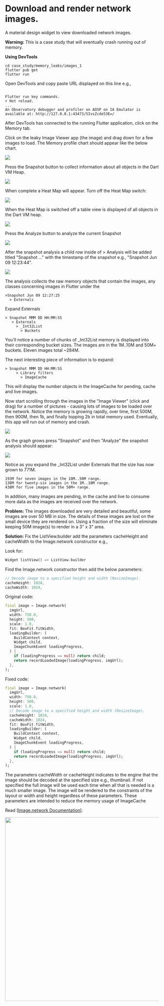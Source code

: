 <!--
Copyright 2025 The Flutter Authors
Use of this source code is governed by a BSD-style license that can be
found in the LICENSE file or at https://developers.google.com/open-source/licenses/bsd.
-->
# Download and render network images.

A material design widget to view downloaded network images.

**Warning:** This is a case study that will eventually crash running out of memory.

**Using DevTools**

```
cd case_study/memory_leaks/images_1
flutter pub get
flutter run
```

Open DevTools and copy paste URL displayed on this line e.g.,

```

Flutter run key commands.
r Hot reload.
...
An Observatory debugger and profiler on AOSP on IA Emulator is available at: http://127.0.0.1:43473/5IvsZcde53E=/
```

After DevTools has connected to the running Flutter application, click on the Memory tab.

Click on the leaky Image Viewer app (the image) and drag down for a few images to load.  The Memory profile chart should appear like the below chart.

<img src="readme_images/memory_startup.png" />

Press the Snapshot button to collect information about all objects in the Dart VM Heap.

<img src="readme_images/snapshot.png" />

When complete a Heat Map will appear.  Turn off the Heat Map switch:

<img src="readme_images/heatmap_off.png" />

When the Heat Map is switched off a table view is displayed of all objects in the Dart VM heap.

<img src="readme_images/table_first.png" />

Press the Analyze button to analyze the current Snapshot

<img src="readme_images/analyze.png" />

After the snapshot analysis a child row inside of > Analysis will be added titled "Snapshot ..." with the timestamp of the snapshot e.g., "Snapshot Jun 09 12:23:44".

<img src="readme_images/analysis_1.png" />

The analysis collects the raw memory objects that contain the images, any classes concerning images in Flutter under the

```
>Snapshot Jun 09 12:27:25
  > Externals
```

Expand Externals

```
> Snapshot MMM DD HH:MM:SS
   > Externals
     > _Int32List
       > Buckets
```
       
You'll notice a number of chunks of _Int32List memory is displayed into their corresponding bucket sizes.  The images are in the 1M..10M and 50M+ buckets.  Eleven images total ~284M.

The next interesting piece of information is to expand:

```
> Snapshot MMM DD HH:MM:SS
     > Library filters
       > ImageCache
```

This will display the number objects in the ImageCache for pending, cache and live images.

Now start scrolling through the images in the "Image Viewer" (click and drag) for a number of pictures - causing lots of images to be loaded over the network.  Notice the memory is growing rapidly, over time, first 500M, then 900M, then 1b, and finally topping 2b in total memory used.  Eventually, this app will run out of memory and crash.

<img src="readme_images/chart_before_crash.png" />

As the graph grows press "Snapshot" and then "Analyze" the snapshot analysis should appear:

<img src="readme_images/analysis_before_crash.png" />

Notice as you expand the _Int32List under Externals that the size has now grown to 771M.

```
193M for seven images in the 10M..50M range.
138M for twenty-six images in the 1M..10M range.
438M for five images in the 50M+ range.
```

In addition, many images are pending, in the cache and live to consume more data as the images are received over the network.

**Problem:** The images downloaded are very detailed and beautiful, some images are over 50 MB in size.  The details of these images are lost on the small device they are rendered on.  Using a fraction of the size will eliminate keeping 50M image(s) to render in a 3" x 3" area.

**Solution:** Fix the ListView.builder add the parameters cacheHeight and cacheWidth to the Image.network constructor e.g.,

Look for:
```dart
Widget listView() => ListView.builder
```
Find the Image.network constructor then add the below parameters:
```dart
// Decode image to a specified height and width (ResizeImage).
cacheHeight: 1024,
cacheWidth: 1024,
```
Original code:
```dart
final image = Image.network(
  imgUrl,
  width: 750.0,
  height: 500,
  scale: 1.0,
  fit: BoxFit.fitWidth,
  loadingBuilder: (
    BuildContext context,
    Widget child,
    ImageChunkEvent loadingProgress,
  ) {
    if (loadingProgress == null) return child;
    return recordLoadedImage(loadingProgress, imgUrl);
  },
);
```
Fixed code:
```dart
final image = Image.network(
  imgUrl,
  width: 750.0,
  height: 500,
  scale: 1.0,
  // Decode image to a specified height and width (ResizeImage).
  cacheHeight: 1024,
  cacheWidth: 1024,
  fit: BoxFit.fitWidth,
  loadingBuilder: (
    BuildContext context,
    Widget child,
    ImageChunkEvent loadingProgress,
  ) {
    if (loadingProgress == null) return child;
    return recordLoadedImage(loadingProgress, imgUrl);
  },
);
```

The parameters cacheWidth or cacheHeight indicates to the engine that the image should be decoded at the specified size e.g., thumbnail. If not specified the full image will be used each time when all that is needed is a much smaller image.  The image will be rendered to the constraints of the layout or width and height regardless of these parameters. These parameters are intended to reduce the memory usage of ImageCache

Read [[Image.network Documentation](https://api.flutter.dev/flutter/widgets/Image/Image.network.html)].

<img src="readme_images/leak_app.png" height="600em" />
